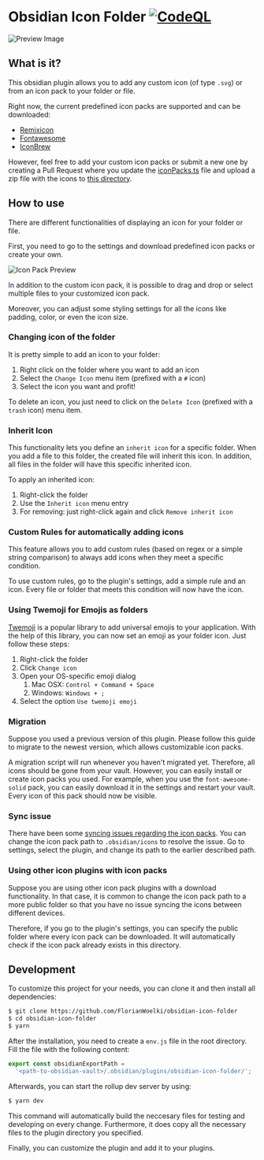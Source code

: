 # Obsidian Icon Folder [![CodeQL](https://github.com/FlorianWoelki/obsidian-icon-folder/actions/workflows/codeql-analysis.yml/badge.svg)](https://github.com/FlorianWoelki/obsidian-icon-folder/actions/workflows/codeql-analysis.yml)

![Preview Image](https://raw.githubusercontent.com/FlorianWoelki/obsidian-icon-folder/main/docs/preview-image.png)

## What is it?

This obsidian plugin allows you to add any custom icon (of type `.svg`) or from an icon pack to your folder or file.

Right now, the current predefined icon packs are supported and can be downloaded:
* [Remixicon](https://remixicon.com/)
* [Fontawesome](https://fontawesome.com/)
* [IconBrew](https://iconbrew.com/)

However, feel free to add your custom icon packs or submit a new one by creating a Pull Request where you update the [iconPacks.ts](https://github.com/FlorianWoelki/obsidian-icon-folder/blob/main/src/iconPacks.ts) file and upload a zip file with the icons to [this directory](https://github.com/FlorianWoelki/obsidian-icon-folder/tree/main/iconPacks).

## How to use

There are different functionalities of displaying an icon for your folder or file.

First, you need to go to the settings and download predefined icon packs or create your own.

![Icon Pack Preview](https://raw.githubusercontent.com/FlorianWoelki/obsidian-icon-folder/main/docs/icon-pack-preview.png)

In addition to the custom icon pack, it is possible to drag and drop or select multiple files to your customized icon pack.

Moreover, you can adjust some styling settings for all the icons like padding, color, or even the icon size.

### Changing icon of the folder

It is pretty simple to add an icon to your folder:

1. Right click on the folder where you want to add an icon
2. Select the `Change Icon` menu item (prefixed with a `#` icon)
3. Select the icon you want and profit!

To delete an icon, you just need to click on the `Delete Icon` (prefixed with a `trash` icon) menu item.

### Inherit Icon

This functionality lets you define an `inherit icon` for a specific folder. When you add a file to this folder, the created file will inherit this icon. In addition, all files in the folder will have this specific inherited icon.

To apply an inherited icon:

1. Right-click the folder
2. Use the `Inherit icon` menu entry
3. For removing: just right-click again and click `Remove inherit icon`

### Custom Rules for automatically adding icons

This feature allows you to add custom rules (based on regex or a simple string comparison) to always add icons when they meet a specific condition.

To use custom rules, go to the plugin's settings, add a simple rule and an icon. Every file or folder that meets this condition will now have the icon.

### Using Twemoji for Emojis as folders

[Twemoji](https://github.com/twitter/twemoji) is a popular library to add universal emojis to your application. With the help of this library, you can now set an emoji as your folder icon. Just follow these steps:

1. Right-click the folder
2. Click `Change icon`
3. Open your OS-specific emoji dialog
    1. Mac OSX: `Control + Command + Space`
    2. Windows: `Windows + ;`
4. Select the option `Use twemoji emoji`

### Migration

Suppose you used a previous version of this plugin. Please follow this guide to migrate to the newest version, which allows customizable icon packs.

A migration script will run whenever you haven't migrated yet. Therefore, all icons should be gone from your vault.
However, you can easily install or create icon packs you used. For example, when you use the `font-awesome-solid` pack, you can easily download it in the settings and restart your vault. Every icon of this pack should now be visible.

### Sync issue

There have been some [syncing issues regarding the icon packs](https://github.com/FlorianWoelki/obsidian-icon-folder/issues/52). You can change the icon pack path to `.obsidian/icons` to resolve the issue. Go to settings, select the plugin, and change its path to the earlier described path.

### Using other icon plugins with icon packs

Suppose you are using other icon pack plugins with a download functionality. In that case, it is common to change the icon pack path to a more public folder so that you have no issue syncing the icons between different devices.

Therefore, if you go to the plugin's settings, you can specify the public folder where every icon pack can be downloaded. It will automatically check if the icon pack already exists in this directory.

## Development

To customize this project for your needs, you can clone it and then install all dependencies:
```sh
$ git clone https://github.com/FlorianWoelki/obsidian-icon-folder
$ cd obsidian-icon-folder
$ yarn
```

After the installation, you need to create a `env.js` file in the root directory. Fill the file with the following content:

```js
export const obsidianExportPath =
  '<path-to-obsidian-vault>/.obsidian/plugins/obsidian-icon-folder/';
```

Afterwards, you can start the rollup dev server by using:

```sh
$ yarn dev
```

This command will automatically build the neccesary files for testing and developing on every change. Furthermore, it does copy all the necessary files to the plugin directory you specified.

Finally, you can customize the plugin and add it to your plugins.
